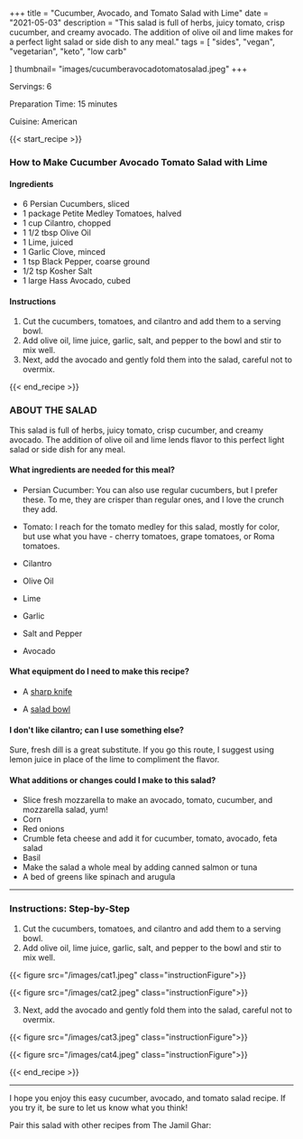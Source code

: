 +++
title = "Cucumber, Avocado, and Tomato Salad with Lime"
date = "2021-05-03"
description = "This salad is full of herbs, juicy tomato, crisp cucumber, and creamy avocado. The addition of olive oil and lime makes for a perfect light salad or side dish to any meal."
tags = [
    "sides",
    "vegan",
    "vegetarian", 
    "keto", 
    "low carb"
    
]
thumbnail= "images/cucumberavocadotomatosalad.jpeg"
+++

Servings: 6 <!--more-->

Preparation Time: 15 minutes

Cuisine: American

{{< start_recipe >}}

### How to Make Cucumber Avocado Tomato Salad with Lime

#### Ingredients  

* 6 Persian Cucumbers, sliced 
* 1 package Petite Medley Tomatoes, halved 
* 1 cup Cilantro, chopped 
* 1 1/2 tbsp Olive Oil 
* 1 Lime, juiced 
* 1 Garlic Clove, minced
* 1 tsp Black Pepper, coarse ground 
* 1/2 tsp Kosher Salt
* 1 large Hass Avocado, cubed 

#### Instructions

1. Cut the cucumbers, tomatoes, and cilantro and add them to a serving bowl. 
2. Add olive oil, lime juice, garlic, salt, and pepper to the bowl and stir to mix well. 
3. Next, add the avocado and gently fold them into the salad, careful not to overmix. 
 
{{< end_recipe >}}

### ABOUT THE SALAD 

This salad is full of herbs, juicy tomato, crisp cucumber, and creamy avocado. The addition of olive oil and lime lends flavor to this perfect light salad or side dish for any meal. 

#### What ingredients are needed for this meal?

* Persian Cucumber: You can also use regular cucumbers, but I prefer these. To me, they are crisper than regular ones, and I love the crunch they add. 

* Tomato: I reach for the tomato medley for this salad, mostly for color, but use what you have - cherry tomatoes, grape tomatoes, or Roma tomatoes. 

* Cilantro 

* Olive Oil  

* Lime 

* Garlic 

* Salt and Pepper 

* Avocado 

#### What equipment do I need to make this recipe?

* A [sharp knife](https://amzn.to/2R6C2Yp)

* A [salad bowl](https://amzn.to/33n2H61) 

#### I don't like cilantro; can I use something else? 

Sure, fresh dill is a great substitute. If you go this route, I suggest using lemon juice in place of the lime to compliment the flavor. 

#### What additions or changes could I make to this salad? 

* Slice fresh mozzarella to make an avocado, tomato, cucumber, and mozzarella salad, yum! 
* Corn
* Red onions
* Crumble feta cheese and add it for cucumber, tomato, avocado, feta salad
* Basil
* Make the salad a whole meal by adding canned salmon or tuna
* A bed of greens like spinach and arugula 

----

### Instructions: Step-by-Step

1. Cut the cucumbers, tomatoes, and cilantro and add them to a serving bowl. 
2. Add olive oil, lime juice, garlic, salt, and pepper to the bowl and stir to mix well. 

{{< figure src="/images/cat1.jpeg" class="instructionFigure">}}

{{< figure src="/images/cat2.jpeg" class="instructionFigure">}}

3. Next, add the avocado and gently fold them into the salad, careful not to overmix. 

{{< figure src="/images/cat3.jpeg" class="instructionFigure">}}

{{< figure src="/images/cat4.jpeg" class="instructionFigure">}}

{{< end_recipe >}}

---- 

I hope you enjoy this easy cucumber, avocado, and tomato salad recipe. If you try it, be sure to let us know what you think!

Pair this salad with other recipes from The Jamil Ghar:

